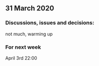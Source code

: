 ## 31 March 2020

### Discussions, issues and decisions:  
not much, warming up


### For next week
April 3rd 22:00
